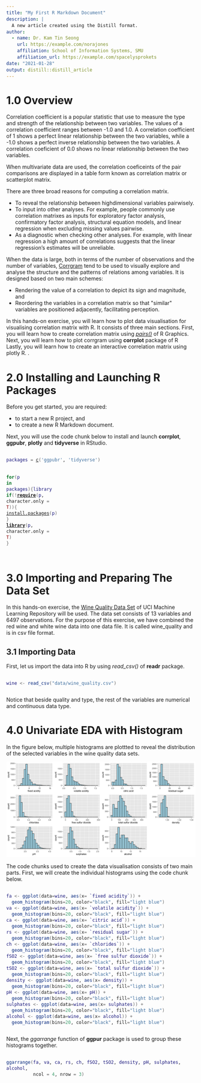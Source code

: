 ```yaml
---
title: "My First R Markdown Document"
description: |
  A new article created using the Distill format.
author:
  - name: Dr. Kam Tin Seong 
    url: https://example.com/norajones
    affiliation: School of Information Systems, SMU
    affiliation_url: https://example.com/spacelysprokets
date: "2021-01-28"
output: distill::distill_article
---
```




# 1.0 Overview

Correlation coefficient is a popular statistic that use to measure the type and strength of the relationship between two variables.  The values of a correlation coefficient ranges between -1.0 and 1.0.  A correlation coefficient of 1 shows a perfect linear relationship between the two variables, while a -1.0 shows a perfect inverse relationship between the two variables.  A correlation coeficient of 0.0 shows no linear relationship between the two variables. 

When multivariate data are used, the correlation coeficeints of the pair comparisons are displayed in a table form known as correlation matrix or scatterplot matrix.  

There are three broad reasons for computing a correlation matrix.

- To reveal the relationship between highdimensional variables pairwisely.
- To input into other analyses. For example, people commonly use correlation matrixes as inputs for exploratory factor analysis, confirmatory factor analysis, structural equation models, and linear regression when excluding missing values pairwise.
- As a diagnostic when checking other analyses. For example, with linear regression a high amount of correlations suggests that the linear regression’s estimates will be unreliable.

When the data is large, both in terms of the number of observations and the number of variables, [Corrgram](http://www.datavis.ca/papers/corrgram.pdf) tend to be used to visually explore and analyse the structure and the patterns of relations among variables.  It is designed based on two main schemes:

- Rendering the value of a correlation to depict its sign and magnitude, and
- Reordering the variables in a correlation matrix so that "similar" variables are positioned adjacently, facilitating perception. 

In this hands-on exercise, you will learn how to plot data visualisation for visualising correlation matrix with R.  It consists of three main sections.  First, you will learn how to create correlation matrix using [*pairs()*](https://www.rdocumentation.org/packages/graphics/versions/3.6.0/topics/pairs) of R Graphics.  Next, you will learn how to plot corrgram using **corrplot** package of R Lastly, you will learn how to create an interactive correlation matrix using plotly R.   .  


#  2.0 Installing and Launching R Packages

Before you get started, you are required:

- to start a new R project, and
- to create a new R Markdown document.

Next, you will use the code chunk below to install and launch **corrplot**,  **ggpubr**, **plotly** and **tidyverse** in RStudio.

<div class="layout-chunk" data-layout="l-body">
<div class="sourceCode"><pre><code><span class='va'>packages</span> <span class='op'>=</span> <span class='fu'><a href='https://rdrr.io/r/base/c.html'>c</a></span><span class='op'>(</span><span class='st'>'ggpubr'</span>, <span class='st'>'tidyverse'</span><span class='op'>)</span>

<span class='kw'>for</span><span class='op'>(</span><span class='va'>p</span> <span class='kw'>in</span> <span class='va'>packages</span><span class='op'>)</span><span class='op'>{</span><span class='va'>library</span>
  <span class='kw'>if</span><span class='op'>(</span><span class='op'>!</span><span class='kw'><a href='https://rdrr.io/r/base/library.html'>require</a></span><span class='op'>(</span><span class='va'>p</span>, character.only <span class='op'>=</span> <span class='cn'>T</span><span class='op'>)</span><span class='op'>)</span><span class='op'>{</span>
    <span class='fu'><a href='https://rdrr.io/r/utils/install.packages.html'>install.packages</a></span><span class='op'>(</span><span class='va'>p</span><span class='op'>)</span>
  <span class='op'>}</span>
  <span class='kw'><a href='https://rdrr.io/r/base/library.html'>library</a></span><span class='op'>(</span><span class='va'>p</span>, character.only <span class='op'>=</span> <span class='cn'>T</span><span class='op'>)</span>
<span class='op'>}</span>
</code></pre></div>

</div>


# 3.0 Importing and Preparing The Data Set 

In this hands-on exercise, the [Wine Quality Data Set](https://archive.ics.uci.edu/ml/datasets/wine+quality) of UCI Machine Learning Repository will be used.  The data set consists of 13 variables and 6497 observations.  For the purpose of this exercise, we have combined the red wine and white wine data into one data file.  It is called wine_quality and is in csv file format.  


## 3.1 Importing Data

First, let us import the data into R by using *read_csv()*  of **readr** package.  


<div class="layout-chunk" data-layout="l-body">
<div class="sourceCode"><pre><code><span class='va'>wine</span> <span class='op'>&lt;-</span> <span class='fu'>read_csv</span><span class='op'>(</span><span class='st'>"data/wine_quality.csv"</span><span class='op'>)</span>
</code></pre></div>

</div>


Notice that beside quality and type, the rest of the variables are numerical and continuous data type. 


# 4.0 Univariate EDA with Histogram

In the figure below, multiple histograms are plottted to reveal the distribution of the selected variables in the wine quality data sets.  

<div class="layout-chunk" data-layout="l-body">
<img src="Hands-on_Distill_files/figure-html5/unnamed-chunk-3-1.png" width="1152" />

</div>


The code chunks used to create the data visualisation consists of two main parts.  First, we will create the individual histograms using the code chunk below.

<div class="layout-chunk" data-layout="l-body">
<div class="sourceCode"><pre><code><span class='va'>fa</span> <span class='op'>&lt;-</span> <span class='fu'>ggplot</span><span class='op'>(</span>data<span class='op'>=</span><span class='va'>wine</span>, <span class='fu'>aes</span><span class='op'>(</span>x<span class='op'>=</span> <span class='va'>`fixed acidity`</span><span class='op'>)</span><span class='op'>)</span> <span class='op'>+</span>
  <span class='fu'>geom_histogram</span><span class='op'>(</span>bins<span class='op'>=</span><span class='fl'>20</span>, color<span class='op'>=</span><span class='st'>"black"</span>, fill<span class='op'>=</span><span class='st'>"light blue"</span><span class='op'>)</span>
<span class='va'>va</span> <span class='op'>&lt;-</span> <span class='fu'>ggplot</span><span class='op'>(</span>data<span class='op'>=</span><span class='va'>wine</span>, <span class='fu'>aes</span><span class='op'>(</span>x<span class='op'>=</span> <span class='va'>`volatile acidity`</span><span class='op'>)</span><span class='op'>)</span> <span class='op'>+</span>
  <span class='fu'>geom_histogram</span><span class='op'>(</span>bins<span class='op'>=</span><span class='fl'>20</span>, color<span class='op'>=</span><span class='st'>"black"</span>, fill<span class='op'>=</span><span class='st'>"light blue"</span><span class='op'>)</span>
<span class='va'>ca</span> <span class='op'>&lt;-</span> <span class='fu'>ggplot</span><span class='op'>(</span>data<span class='op'>=</span><span class='va'>wine</span>, <span class='fu'>aes</span><span class='op'>(</span>x<span class='op'>=</span> <span class='va'>`citric acid`</span><span class='op'>)</span><span class='op'>)</span> <span class='op'>+</span>
  <span class='fu'>geom_histogram</span><span class='op'>(</span>bins<span class='op'>=</span><span class='fl'>20</span>, color<span class='op'>=</span><span class='st'>"black"</span>, fill<span class='op'>=</span><span class='st'>"light blue"</span><span class='op'>)</span>
<span class='va'>rs</span> <span class='op'>&lt;-</span> <span class='fu'>ggplot</span><span class='op'>(</span>data<span class='op'>=</span><span class='va'>wine</span>, <span class='fu'>aes</span><span class='op'>(</span>x<span class='op'>=</span> <span class='va'>`residual sugar`</span><span class='op'>)</span><span class='op'>)</span> <span class='op'>+</span>
  <span class='fu'>geom_histogram</span><span class='op'>(</span>bins<span class='op'>=</span><span class='fl'>20</span>, color<span class='op'>=</span><span class='st'>"black"</span>, fill<span class='op'>=</span><span class='st'>"light blue"</span><span class='op'>)</span>
<span class='va'>ch</span> <span class='op'>&lt;-</span> <span class='fu'>ggplot</span><span class='op'>(</span>data<span class='op'>=</span><span class='va'>wine</span>, <span class='fu'>aes</span><span class='op'>(</span>x<span class='op'>=</span> <span class='va'>`chlorides`</span><span class='op'>)</span><span class='op'>)</span> <span class='op'>+</span>
  <span class='fu'>geom_histogram</span><span class='op'>(</span>bins<span class='op'>=</span><span class='fl'>20</span>, color<span class='op'>=</span><span class='st'>"black"</span>, fill<span class='op'>=</span><span class='st'>"light blue"</span><span class='op'>)</span>
<span class='va'>fSO2</span> <span class='op'>&lt;-</span> <span class='fu'>ggplot</span><span class='op'>(</span>data<span class='op'>=</span><span class='va'>wine</span>, <span class='fu'>aes</span><span class='op'>(</span>x<span class='op'>=</span> <span class='va'>`free sulfur dioxide`</span><span class='op'>)</span><span class='op'>)</span> <span class='op'>+</span>
  <span class='fu'>geom_histogram</span><span class='op'>(</span>bins<span class='op'>=</span><span class='fl'>20</span>, color<span class='op'>=</span><span class='st'>"black"</span>, fill<span class='op'>=</span><span class='st'>"light blue"</span><span class='op'>)</span>
<span class='va'>tSO2</span> <span class='op'>&lt;-</span> <span class='fu'>ggplot</span><span class='op'>(</span>data<span class='op'>=</span><span class='va'>wine</span>, <span class='fu'>aes</span><span class='op'>(</span>x<span class='op'>=</span> <span class='va'>`total sulfur dioxide`</span><span class='op'>)</span><span class='op'>)</span> <span class='op'>+</span>
  <span class='fu'>geom_histogram</span><span class='op'>(</span>bins<span class='op'>=</span><span class='fl'>20</span>, color<span class='op'>=</span><span class='st'>"black"</span>, fill<span class='op'>=</span><span class='st'>"light blue"</span><span class='op'>)</span>
<span class='va'>density</span> <span class='op'>&lt;-</span> <span class='fu'>ggplot</span><span class='op'>(</span>data<span class='op'>=</span><span class='va'>wine</span>, <span class='fu'>aes</span><span class='op'>(</span>x<span class='op'>=</span> <span class='va'>density</span><span class='op'>)</span><span class='op'>)</span> <span class='op'>+</span>
  <span class='fu'>geom_histogram</span><span class='op'>(</span>bins<span class='op'>=</span><span class='fl'>20</span>, color<span class='op'>=</span><span class='st'>"black"</span>, fill<span class='op'>=</span><span class='st'>"light blue"</span><span class='op'>)</span>
<span class='va'>pH</span> <span class='op'>&lt;-</span> <span class='fu'>ggplot</span><span class='op'>(</span>data<span class='op'>=</span><span class='va'>wine</span>, <span class='fu'>aes</span><span class='op'>(</span>x<span class='op'>=</span> <span class='va'>pH</span><span class='op'>)</span><span class='op'>)</span> <span class='op'>+</span>
  <span class='fu'>geom_histogram</span><span class='op'>(</span>bins<span class='op'>=</span><span class='fl'>20</span>, color<span class='op'>=</span><span class='st'>"black"</span>, fill<span class='op'>=</span><span class='st'>"light blue"</span><span class='op'>)</span>
<span class='va'>sulphates</span> <span class='op'>&lt;-</span> <span class='fu'>ggplot</span><span class='op'>(</span>data<span class='op'>=</span><span class='va'>wine</span>, <span class='fu'>aes</span><span class='op'>(</span>x<span class='op'>=</span> <span class='va'>sulphates</span><span class='op'>)</span><span class='op'>)</span> <span class='op'>+</span>
  <span class='fu'>geom_histogram</span><span class='op'>(</span>bins<span class='op'>=</span><span class='fl'>20</span>, color<span class='op'>=</span><span class='st'>"black"</span>, fill<span class='op'>=</span><span class='st'>"light blue"</span><span class='op'>)</span>
<span class='va'>alcohol</span> <span class='op'>&lt;-</span> <span class='fu'>ggplot</span><span class='op'>(</span>data<span class='op'>=</span><span class='va'>wine</span>, <span class='fu'>aes</span><span class='op'>(</span>x<span class='op'>=</span> <span class='va'>alcohol</span><span class='op'>)</span><span class='op'>)</span> <span class='op'>+</span>
  <span class='fu'>geom_histogram</span><span class='op'>(</span>bins<span class='op'>=</span><span class='fl'>20</span>, color<span class='op'>=</span><span class='st'>"black"</span>, fill<span class='op'>=</span><span class='st'>"light blue"</span><span class='op'>)</span>
</code></pre></div>

</div>


Next, the *ggarrange* function of **ggpur** package is used to group these histograms together.

<div class="layout-chunk" data-layout="l-body">
<div class="sourceCode"><pre><code><span class='fu'>ggarrange</span><span class='op'>(</span><span class='va'>fa</span>, <span class='va'>va</span>, <span class='va'>ca</span>, <span class='va'>rs</span>, <span class='va'>ch</span>, <span class='va'>fSO2</span>, <span class='va'>tSO2</span>, <span class='va'>density</span>, <span class='va'>pH</span>, <span class='va'>sulphates</span>, <span class='va'>alcohol</span>, 
          ncol <span class='op'>=</span> <span class='fl'>4</span>, nrow <span class='op'>=</span> <span class='fl'>3</span><span class='op'>)</span>
</code></pre></div>

</div>









```{.r .distill-force-highlighting-css}
```
